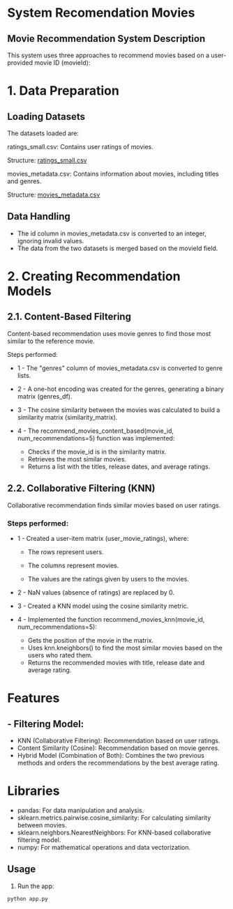 # System Recomendation Movies

## Movie Recommendation System Description
This system uses three approaches to recommend movies based on a user-provided movie ID (movieId):

# 1. Data Preparation

## Loading Datasets
The datasets loaded are:

ratings_small.csv: Contains user ratings of movies. 

Structure:
[ratings_small.csv](./ratings_small.csv)


movies_metadata.csv: Contains information about movies, including titles and genres. 

Structure:
[movies_metadata.csv](./movies_metadata.csv)

## Data Handling
- The id column in movies_metadata.csv is converted to an integer, ignoring invalid values.
- The data from the two datasets is merged based on the movieId field.

# 2. Creating Recommendation Models

## 2.1. Content-Based Filtering

Content-based recommendation uses movie genres to find those most similar to the reference movie.

Steps performed:

- 1 - The "genres" column of movies_metadata.csv is converted to genre lists.


- 2 - A one-hot encoding was created for the genres, generating a binary matrix (genres_df).


- 3 - The cosine similarity between the movies was calculated to build a similarity matrix (similarity_matrix).


- 4 - The recommend_movies_content_based(movie_id, num_recommendations=5) function was implemented:
  - Checks if the movie_id is in the similarity matrix.
  - Retrieves the most similar movies.
  - Returns a list with the titles, release dates, and average ratings.

## 2.2. Collaborative Filtering (KNN)

Collaborative recommendation finds similar movies based on user ratings.

### Steps performed:
- 1 - Created a user-item matrix (user_movie_ratings), where:
  - The rows represent users.

  - The columns represent movies.
  - The values are the ratings given by users to the movies.
  

- 2 - NaN values (absence of ratings) are replaced by 0.


- 3 - Created a KNN model using the cosine similarity metric.

- 4 - Implemented the function recommend_movies_knn(movie_id, num_recommendations=5):
  - Gets the position of the movie in the matrix.
  - Uses knn.kneighbors() to find the most similar movies based on the users who rated them.
  - Returns the recommended movies with title, release date and average rating.

# Features
## - Filtering Model:

- KNN (Collaborative Filtering): Recommendation based on user ratings.
- Content Similarity (Cosine): Recommendation based on movie genres.
- Hybrid Model (Combination of Both): Combines the two previous methods and orders the recommendations by the best average rating.


# Libraries

- pandas: For data manipulation and analysis.
- sklearn.metrics.pairwise.cosine_similarity: For calculating similarity between movies.
- sklearn.neighbors.NearestNeighbors: For KNN-based collaborative filtering model.
- numpy: For mathematical operations and data vectorization.

## Usage

1. Run the app:
  ```bash
  python app.py
  ```